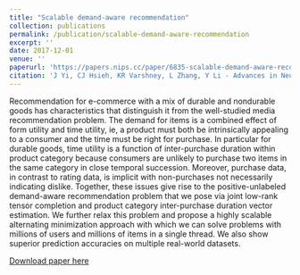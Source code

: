 ```yaml
---
title: "Scalable demand-aware recommendation"
collection: publications
permalink: /publication/scalable-demand-aware-recommendation
excerpt: ''
date: 2017-12-01
venue: ''
paperurl: 'https://papers.nips.cc/paper/6835-scalable-demand-aware-recommendation.pdf'
citation: 'J Yi, CJ Hsieh, KR Varshney, L Zhang, Y Li - Advances in Neural Information Processing Systems, 2017.'
---
```

Recommendation for e-commerce with a mix of durable and nondurable goods has characteristics that distinguish it from the well-studied media recommendation problem. The demand for items is a combined effect of form utility and time utility, ie, a product must both be intrinsically appealing to a consumer and the time must be right for purchase. In particular for durable goods, time utility is a function of inter-purchase duration within product category because consumers are unlikely to purchase two items in the same category in close temporal succession. Moreover, purchase data, in contrast to rating data, is implicit with non-purchases not necessarily indicating dislike. Together, these issues give rise to the positive-unlabeled demand-aware recommendation problem that we pose via joint low-rank tensor completion and product category inter-purchase duration vector estimation. We further relax this problem and propose a highly scalable alternating minimization approach with which we can solve problems with millions of users and millions of items in a single thread. We also show superior prediction accuracies on multiple real-world datasets.

[Download paper here](https://papers.nips.cc/paper/6835-scalable-demand-aware-recommendation.pdf)
